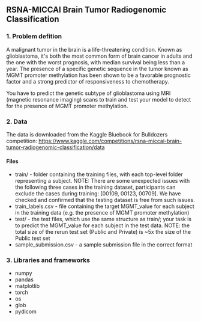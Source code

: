 ## RSNA-MICCAI Brain Tumor Radiogenomic Classification

### 1. Problem defition
A malignant tumor in the brain is a life-threatening condition. Known as glioblastoma, it's both the most common form of brain cancer in adults and the one with the worst prognosis, with median survival being less than a year. The presence of a specific genetic sequence in the tumor known as MGMT promoter methylation has been shown to be a favorable prognostic factor and a strong predictor of responsiveness to chemotherapy.

You have to predict the genetic subtype of glioblastoma using MRI (magnetic resonance imaging) scans to train and test your model to detect for the presence of MGMT promoter methylation.

### 2. Data
The data is downloaded from the Kaggle Bluebook for Bulldozers competition: https://www.kaggle.com/competitions/rsna-miccai-brain-tumor-radiogenomic-classification/data

#### Files
- train/ - folder containing the training files, with each top-level folder representing a subject. NOTE: There are some unexpected issues with the following three cases in the training dataset, participants can exclude the cases during training: [00109, 00123, 00709]. We have checked and confirmed that the testing dataset is free from such issues.
- train_labels.csv - file containing the target MGMT_value for each subject in the training data (e.g. the presence of MGMT promoter methylation)
- test/ - the test files, which use the same structure as train/; your task is to predict the MGMT_value for each subject in the test data. NOTE: the total size of the rerun test set (Public and Private) is ~5x the size of the Public test set
- sample_submission.csv - a sample submission file in the correct format

### 3. Libraries and frameworks
- numpy
- pandas
- matplotlib
- torch
- os
- glob
- pydicom
